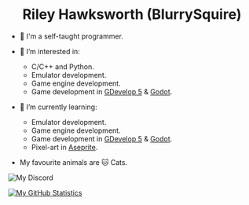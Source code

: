 <h1 align=center>Riley Hawksworth (BlurrySquire)</h1>

- :wave: I'm a self-taught programmer.

- :eyes: I’m interested in:
  - C/C++ and Python.
  - Emulator development.
  - Game engine development.
  - Game development in [GDevelop 5](https://gdevelop.io/) & [Godot](https://godotengine.org/).

- 🌱 I’m currently learning:
  - Emulator development.
  - Game engine development.
  - Game development in [GDevelop 5](https://gdevelop.io/) & [Godot](https://godotengine.org/).
  - Pixel-art in [Aseprite](https://www.aseprite.org/).

- My favourite animals are 🐱 Cats.

![My Discord](https://dcbadge.vercel.app/api/shield/836990182796296262?theme=clean-inverted)

[![My GitHub Statistics](https://github-readme-stats.vercel.app/api?username=blurrysquire&show=prs_merged&show_icons=true&theme=merko)](https://github.com/anuraghazra/github-readme-stats)

<!---
BlurrySquire/BlurrySquire is a ✨ special ✨ repository because its `README.md` (this file) appears on your GitHub profile.
You can click the Preview link to take a look at your changes.
--->
